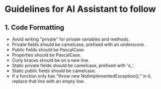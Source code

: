 ﻿# Guidelines for AI Assistant to follow

## 1. Code Formatting
* Avoid writing "private" for private variables and methods.
* Private fields should be camelcase, prefixed with an underscore.
* Public fields should be PascalCase.
* Properties should be PascalCase.
* Curly braces should be on a new line.
* Static private fields should be camelcase, prefixed with 's_'.
* Static public fields should be camelcase.
* If a function only has "throw new NotImplementedException();" in it, replace that line with an empty line.
